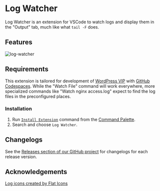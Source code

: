 # Log Watcher

Log Watcher is an extension for VSCode to watch logs and display them in the "Output" tab, much like what `tail -F` does.

## Features

![log-watcher](https://github.com/Automattic/vscode-logwatcher/assets/7810770/e29676ca-ea6f-4ba1-8161-3a4eadb6867a)

## Requirements

This extension is tailored for development of [WordPress VIP](https://docs.wpvip.com/) with [GitHub Codespaces](https://docs.wpvip.com/technical-references/developing-with-github-codespaces/). While the "Watch File" command will work everywhere, more specialized commands like "Watch nginx access.log" expect to find the log files in the preconfigured places.

### Installation

1. Run [`Install Extension`](https://code.visualstudio.com/docs/editor/extension-gallery#_install-an-extension) command from the [Command Palette](https://code.visualstudio.com/Docs/editor/codebasics#_command-palette).
2. Search and choose `Log Watcher`.

## Changelogs

See the [Releases section of our GitHub project](https://github.com/Automattic/vscode-logwatcher/releases) for changelogs for each release version.

## Acknowledgements

[Log icons created by Flat Icons](https://www.flaticon.com/free-icons/log)
